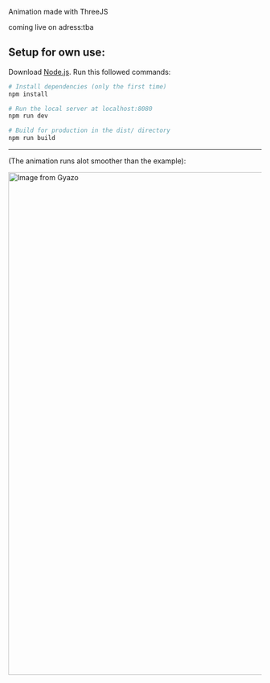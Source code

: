 Animation made with ThreeJS

coming live on adress:tba



## Setup for own use:

Download [Node.js](https://nodejs.org/en/download/).
Run this followed commands:

``` bash
# Install dependencies (only the first time)
npm install

# Run the local server at localhost:8080
npm run dev

# Build for production in the dist/ directory
npm run build
```
--------------------------------------------------------------------
(The animation runs alot smoother than the example): 

<a href="https://gyazo.com/196ff338e488478887a8cb182d924513"><img src="https://i.gyazo.com/196ff338e488478887a8cb182d924513.gif" alt="Image from Gyazo" width="1000"/></a>
